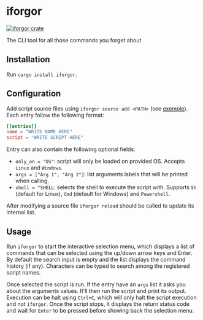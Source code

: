 # iforgor

[![iforgor crate](https://img.shields.io/crates/v/iforgor?label=iforgor)](https://crates.io/crates/iforgor)

The CLI tool for all those commands you forget about

## Installation

Run `cargo install iforgor`.

## Configuration

Add script source files using `iforgor source add <PATH>` (see [exemple](exemple.toml)).
Each entry follow the following format:

```toml
[[entries]]
name = "WRITE NAME HERE"
script = "WRITE SCRIPT HERE"
```

Entry can also contain the following optional fields:
- `only_on = "OS"`: script will only be loaded on provided OS. Accepts `Linux` and `Windows`.
- `args = ["Arg 1", "Arg 2"]`: list arguments labels that will be printed when calling.
- `shell = "SHELL`: selects the shell to execute the script with. Supports `Sh` (default for Linux),
  `Cmd` (default for Windows) and `Powershell`.

After modifying a source file `iforgor reload` should be called to update its internal list.

## Usage

Run `iforgor` to start the interactive selection menu, which displays a list of commands that can be
selected using the up/down arrow keys and Enter. By default the search input is empty and the list
displays the command history (if any). Characters can be typed to search among the registered script
names.

Once selected the script is run. If the entry have an `args` list it asks you about the arguments
values. It'll then run the script and print its output. Execution can be halt using `Ctrl+C`, which
will only halt the script execution and not `iforgor`. Once the script stops, it displays the return
status code and wait for `Enter` to be pressed before showing back the selection menu.